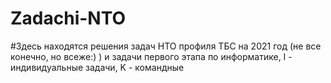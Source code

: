 # Zadachi-NTO
#Здесь находятся решения задач НТО профиля ТБС на 2021 год (не все конечно, но всеже:) ) и задачи первого этапа по информатике, I - индивидуальные задачи, K - командные